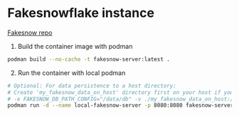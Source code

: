 # Fakesnowflake instance

[Fakesnow repo](https://github.com/tekumara/fakesnow)

1. Build the container image with podman

```bash
podman build --no-cache -t fakesnow-server:latest . 
```

2. Run the container with local podman

```bash
# Optional: For data persistence to a host directory:
# Create 'my_fakesnow_data_on_host' directory first on your host if you use this.
# -e FAKESNOW_DB_PATH_CONFIG="/data/db" -v ./my_fakesnow_data_on_host:/data/db \
podman run -d --name local-fakesnow-server -p 8080:8080 fakesnow-server:latest
```
